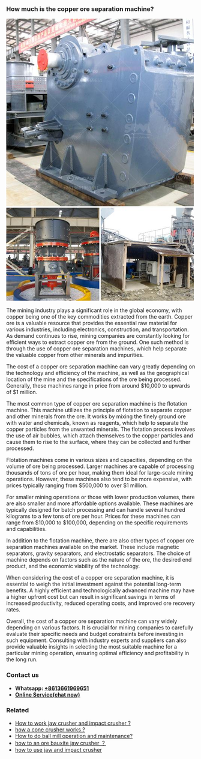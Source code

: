 <h3>How much is the copper ore separation machine?</h3><img src='1701745018.jpg' alt=''><p>The mining industry plays a significant role in the global economy, with copper being one of the key commodities extracted from the earth. Copper ore is a valuable resource that provides the essential raw material for various industries, including electronics, construction, and transportation. As demand continues to rise, mining companies are constantly looking for efficient ways to extract copper ore from the ground. One such method is through the use of copper ore separation machines, which help separate the valuable copper from other minerals and impurities.</p><p>The cost of a copper ore separation machine can vary greatly depending on the technology and efficiency of the machine, as well as the geographical location of the mine and the specifications of the ore being processed. Generally, these machines range in price from around $10,000 to upwards of $1 million.</p><p>The most common type of copper ore separation machine is the flotation machine. This machine utilizes the principle of flotation to separate copper and other minerals from the ore. It works by mixing the finely ground ore with water and chemicals, known as reagents, which help to separate the copper particles from the unwanted minerals. The flotation process involves the use of air bubbles, which attach themselves to the copper particles and cause them to rise to the surface, where they can be collected and further processed.</p><p>Flotation machines come in various sizes and capacities, depending on the volume of ore being processed. Larger machines are capable of processing thousands of tons of ore per hour, making them ideal for large-scale mining operations. However, these machines also tend to be more expensive, with prices typically ranging from $500,000 to over $1 million.</p><p>For smaller mining operations or those with lower production volumes, there are also smaller and more affordable options available. These machines are typically designed for batch processing and can handle several hundred kilograms to a few tons of ore per hour. Prices for these machines can range from $10,000 to $100,000, depending on the specific requirements and capabilities.</p><p>In addition to the flotation machine, there are also other types of copper ore separation machines available on the market. These include magnetic separators, gravity separators, and electrostatic separators. The choice of machine depends on factors such as the nature of the ore, the desired end product, and the economic viability of the technology.</p><p>When considering the cost of a copper ore separation machine, it is essential to weigh the initial investment against the potential long-term benefits. A highly efficient and technologically advanced machine may have a higher upfront cost but can result in significant savings in terms of increased productivity, reduced operating costs, and improved ore recovery rates.</p><p>Overall, the cost of a copper ore separation machine can vary widely depending on various factors. It is crucial for mining companies to carefully evaluate their specific needs and budget constraints before investing in such equipment. Consulting with industry experts and suppliers can also provide valuable insights in selecting the most suitable machine for a particular mining operation, ensuring optimal efficiency and profitability in the long run.</p><h3>Contact us</h3><ul><li><strong>Whatsapp:&nbsp;<a href="https://wa.me/8613661969651">+8613661969651</a></strong></li><li><a href="https://swt.shibang-china.com/?git&amp;zhl&amp;How much is the copper ore separation machine"><strong>Online Service(chat now)</strong></a></li></ul><h3>Related</h3><ul><li><a href='How to work jaw crusher and impact crusher .md'>How to work jaw crusher and impact crusher ?</a></li><li><a href='how a cone crusher works .md'>how a cone crusher works ?</a></li><li><a href='How to do ball mill operation and maintenance.md'>How to do ball mill operation and maintenance?</a></li><li><a href='how to an ore bauxite jaw crusher ？.md'>how to an ore bauxite jaw crusher ？</a></li><li><a href='how to use jaw and impact crusher.md'>how to use jaw and impact crusher</a></li></ul>